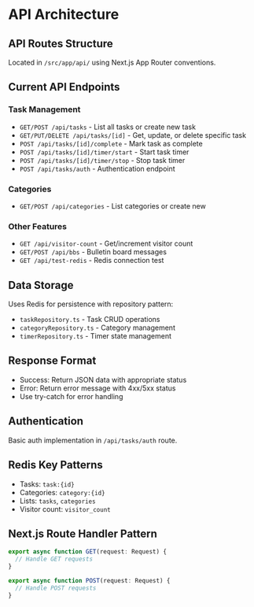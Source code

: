 # API Architecture

## API Routes Structure
Located in `/src/app/api/` using Next.js App Router conventions.

## Current API Endpoints

### Task Management
- `GET/POST /api/tasks` - List all tasks or create new task
- `GET/PUT/DELETE /api/tasks/[id]` - Get, update, or delete specific task  
- `POST /api/tasks/[id]/complete` - Mark task as complete
- `POST /api/tasks/[id]/timer/start` - Start task timer
- `POST /api/tasks/[id]/timer/stop` - Stop task timer
- `POST /api/tasks/auth` - Authentication endpoint

### Categories
- `GET/POST /api/categories` - List categories or create new

### Other Features
- `GET /api/visitor-count` - Get/increment visitor count
- `GET/POST /api/bbs` - Bulletin board messages
- `GET /api/test-redis` - Redis connection test

## Data Storage
Uses Redis for persistence with repository pattern:
- `taskRepository.ts` - Task CRUD operations
- `categoryRepository.ts` - Category management  
- `timerRepository.ts` - Timer state management

## Response Format
- Success: Return JSON data with appropriate status
- Error: Return error message with 4xx/5xx status
- Use try-catch for error handling

## Authentication
Basic auth implementation in `/api/tasks/auth` route.

## Redis Key Patterns
- Tasks: `task:{id}`
- Categories: `category:{id}` 
- Lists: `tasks`, `categories`
- Visitor count: `visitor_count`

## Next.js Route Handler Pattern
```typescript
export async function GET(request: Request) {
  // Handle GET requests
}

export async function POST(request: Request) {
  // Handle POST requests
}
```